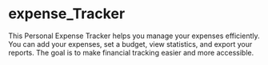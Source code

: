 # expense_Tracker
This Personal Expense Tracker helps you manage your expenses efficiently. You can add your expenses, set a budget, view statistics, and export your reports. The goal is to make financial tracking easier and more accessible.

